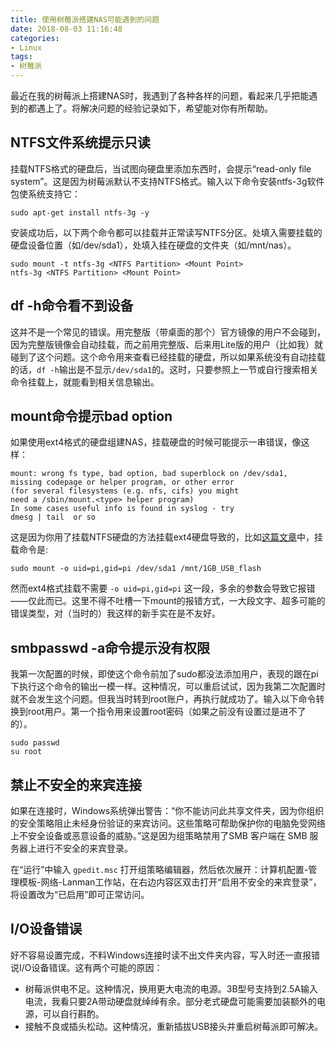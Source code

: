 ```yaml
---
title: 使用树莓派搭建NAS可能遇到的问题
date: 2018-08-03 11:16:48
categories:
- Linux
tags:
- 树莓派
---
```

最近在我的树莓派上搭建NAS时，我遇到了各种各样的问题，看起来几乎把能遇到的都遇上了。将解决问题的经验记录如下，希望能对你有所帮助。

<!--more-->

## NTFS文件系统提示只读

挂载NTFS格式的硬盘后，当试图向硬盘里添加东西时，会提示“read-only file system”。这是因为树莓派默认不支持NTFS格式。输入以下命令安装ntfs-3g软件包使系统支持它：

```shell
sudo apt-get install ntfs-3g -y
```

安装成功后，以下两个命令都可以挂载并正常读写NTFS分区。<NTFS Partition>处填入需要挂载的硬盘设备位置（如/dev/sda1），<Mount Point>处填入挂在硬盘的文件夹（如/mnt/nas）。

```shell
sudo mount -t ntfs-3g <NTFS Partition> <Mount Point>
ntfs-3g <NTFS Partition> <Mount Point>
```

## df -h命令看不到设备

这并不是一个常见的错误。用完整版（带桌面的那个）官方镜像的用户不会碰到，因为完整版镜像会自动挂载，而之前用完整版、后来用Lite版的用户（比如我）就碰到了这个问题。这个命令用来查看已经挂载的硬盘，所以如果系统没有自动挂载的话，`df -h`输出是不显示`/dev/sda1`的。这时，只要参照上一节或自行搜索相关命令挂载上，就能看到相关信息输出。

## mount命令提示bad option

如果使用ext4格式的硬盘组建NAS，挂载硬盘的时候可能提示一串错误，像这样：

```
mount: wrong fs type, bad option, bad superblock on /dev/sda1,
missing codepage or helper program, or other error
(for several filesystems (e.g. nfs, cifs) you might
need a /sbin/mount.<type> helper program)
In some cases useful info is found in syslog - try
dmesg | tail  or so
```

这是因为你用了挂载NTFS硬盘的方法挂载ext4硬盘导致的，比如[这篇文章](http://shumeipai.nxez.com/2013/09/08/raspberry-pi-to-mount-the-removable-hard-disk.html)中，挂载命令是:

```shell
sudo mount -o uid=pi,gid=pi /dev/sda1 /mnt/1GB_USB_flash
```

然而ext4格式挂载不需要 `-o uid=pi,gid=pi` 这一段，多余的参数会导致它报错——仅此而已。这里不得不吐槽一下mount的报错方式，一大段文字、超多可能的错误类型，对（当时的）我这样的新手实在是不友好。

## smbpasswd -a命令提示没有权限

我第一次配置的时候，即使这个命令前加了sudo都没法添加用户，表现的跟在pi下执行这个命令的输出一模一样。这种情况，可以重启试试，因为我第二次配置时就不会发生这个问题。但我当时转到root账户，再执行就成功了。输入以下命令转换到root用户。第一个指令用来设置root密码（如果之前没有设置过是进不了的）。

```shell
sudo passwd
su root
```

## 禁止不安全的来宾连接

如果在连接时，Windows系统弹出警告：“你不能访问此共享文件夹，因为你组织的安全策略阻止未经身份验证的来宾访问。这些策略可帮助保护你的电脑免受网络上不安全设备或恶意设备的威胁。”这是因为组策略禁用了SMB 客户端在 SMB 服务器上进行不安全的来宾登录。

在“运行”中输入 `gpedit.msc` 打开组策略编辑器，然后依次展开：计算机配置-管理模板-网络-Lanman工作站，在右边内容区双击打开“启用不安全的来宾登录”，将设置改为“已启用”即可正常访问。

## I/O设备错误

好不容易设置完成，不料Windows连接时读不出文件夹内容，写入时还一直报错说I/O设备错误。这有两个可能的原因：

* 树莓派供电不足。这种情况，换用更大电流的电源。3B型号支持到2.5A输入电流，我看只要2A带动硬盘就绰绰有余。部分老式硬盘可能需要加装额外的电源，可以自行斟酌。
* 接触不良或插头松动。这种情况，重新插拔USB接头并重启树莓派即可解决。
